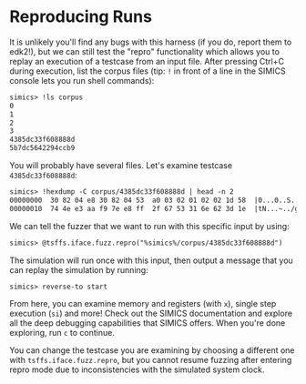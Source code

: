 # Reproducing Runs

It is unlikely you'll find any bugs with this harness (if you do, report them to edk2!),
but we can still test the "repro" functionality which allows you to replay an execution
of a testcase from an input file. After pressing Ctrl+C during execution, list the
corpus files (tip: `!` in front of a line in the SIMICS console lets you run shell
commands):

```txt
simics> !ls corpus
0
1
2
3
4385dc33f608888d
5b7dc5642294ccb9
```

You will probably have several files. Let's examine testcase `4385dc33f608888d`:

```txt
simics> !hexdump -C corpus/4385dc33f608888d | head -n 2
00000000  30 82 04 e8 30 82 04 53  a0 03 02 01 02 02 1d 58  |0...0..S.......X|
00000010  74 4e e3 aa f9 7e e8 ff  2f 67 53 31 6e 62 3d 1e  |tN...~../gS1nb=.|
```

We can tell the fuzzer that we want to run with this specific input by using:

```txt
simics> @tsffs.iface.fuzz.repro("%simics%/corpus/4385dc33f608888d")
```

The simulation will run once with this input, then output a message that you can replay
the simulation by running:

```txt
simics> reverse-to start
```

From here, you can examine memory and registers (with `x`), single step execution (`si`)
and more! Check out the SIMICS documentation and explore all the deep debugging
capabilities that SIMICS offers. When you're done exploring, run `c` to continue.

You can change the testcase you are examining by choosing a different one with
`tsffs.iface.fuzz.repro`, but you cannot resume fuzzing after entering repro mode due
to inconsistencies with the simulated system clock.
